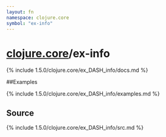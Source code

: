 ```yaml
---
layout: fn
namespace: clojure.core
symbol: "ex-info"
---
```


# [clojure.core](../)/ex-info

{% include 1.5.0/clojure.core/ex_DASH_info/docs.md %}

##Examples

{% include 1.5.0/clojure.core/ex_DASH_info/examples.md %}
## Source
{% include 1.5.0/clojure.core/ex_DASH_info/src.md %}


